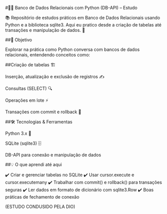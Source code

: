 #🐍💾 Banco de Dados Relacionais com Python (DB-API) – Estudo

📚 Repositório de estudos práticos em Banco de Dados Relacionais usando Python e a biblioteca sqlite3.
Aqui eu pratico desde a criação de tabelas até transações e manipulação de dados. 🚀

##🎯 Objetivo

Explorar na prática como Python conversa com bancos de dados 
relacionais, entendendo conceitos como:

##Criação de tabelas 🏗️

Inserção, atualização e exclusão de registros ✍️

Consultas (SELECT) 🔍

Operações em lote ⚡

Transações com commit e rollback 🔄

##🛠️ Tecnologias & Ferramentas

Python 3.x 🐍

SQLite (sqlite3) 🗄️

DB-API para conexão e manipulação de dados

##💡 O que aprendi até aqui

✔️ Criar e gerenciar tabelas no SQLite
✔️ Usar cursor.execute e cursor.executemany
✔️ Trabalhar com commit() e rollback() para transações seguras
✔️ Ler dados em formato de dicionário com sqlite3.Row
✔️ Boas práticas de fechamento de conexão

(ESTUDO CONDUSIDO PELA DIO)
